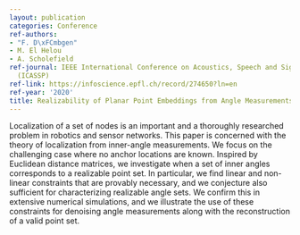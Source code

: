 ```yaml
---
layout: publication
categories: Conference
ref-authors:
- "F. D\xFCmbgen"
- M. El Helou
- A. Scholefield
ref-journal: IEEE International Conference on Acoustics, Speech and Signal Processing
  (ICASSP)
ref-link: https://infoscience.epfl.ch/record/274650?ln=en
ref-year: '2020'
title: Realizability of Planar Point Embeddings from Angle Measurements
---
```



Localization of a set of nodes is an important and a thoroughly researched problem in robotics and sensor networks. This paper is concerned with the theory of localization from inner-angle measurements. We focus on the challenging case where no anchor locations are known. Inspired by Euclidean distance matrices, we investigate when a set of inner angles corresponds to a realizable point set. In particular, we find linear and non-linear constraints that are provably necessary, and we conjecture also sufficient for characterizing realizable angle sets. We confirm this in extensive numerical simulations, and we illustrate the use of these constraints for denoising angle measurements along with the reconstruction of a valid point set.
